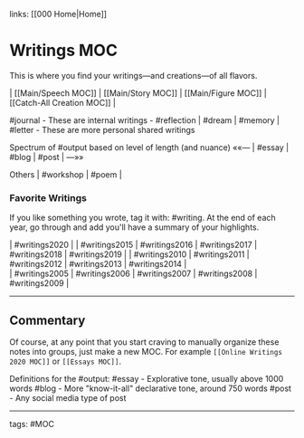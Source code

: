 links: [[000 Home|Home]]

# Writings MOC
This is where you find your writings—and creations—of all flavors. 

| [[Main/Speech MOC]] | [[Main/Story MOC]] | [[Main/Figure MOC]] | [[Catch-All Creation MOC]] |

#journal - These are internal writings - #reflection | #dream | #memory |
#letter - These are more personal shared writings

Spectrum of #output based on level of length (and nuance)
««— | #essay | #blog | #post | —»»

Others
| #workshop | #poem | 

### Favorite Writings
If you like something you wrote, tag it with: #writing. At the end of each year, go through and add you'll have a summary of your highlights. 

| #writings2020 |
| #writings2015 | #writings2016 | #writings2017 | #writings2018 | #writings2019 |
| #writings2010 | #writings2011 | #writings2012 | #writings2013 | #writings2014 |  
| #writings2005 | #writings2006 | #writings2007 | #writings2008 | #writings2009 | 

---
## Commentary
Of course, at any point that you start craving to manually organize these notes into groups, just make a new MOC. For example `[[Online Writings 2020 MOC]]` or `[[Essays MOC]]`.

Definitions for the #output:
#essay - Explorative tone, usually above 1000 words
#blog - More "know-it-all" declarative tone, around 750 words
#post - Any social media type of post

---
tags: #MOC